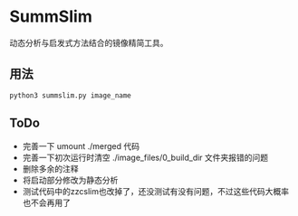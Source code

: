 # SummSlim

动态分析与启发式方法结合的镜像精简工具。

## 用法

```
python3 summslim.py image_name
```

## ToDo

- 完善一下 umount ./merged 代码
- 完善一下初次运行时清空 ./image_files/0_build_dir 文件夹报错的问题
- 删除多余的注释
- 将启动部分修改为静态分析
- 测试代码中的zzcslim也改掉了，还没测试有没有问题，不过这些代码大概率也不会再用了